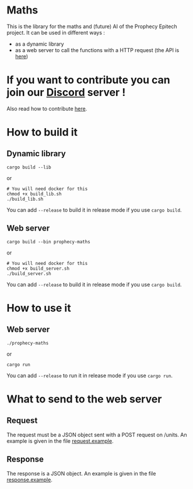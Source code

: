 # Maths

This is the library for the maths and (future) AI of the Prophecy Epitech project.
It can be used in different ways :
- as a dynamic library
- as a web server to call the functions with a HTTP request (the API is [here](https://app.swaggerhub.com/apis/Pepiloto/Prophecy-maths/1.0.0))

# If you want to contribute you can join our [Discord](https://discord.gg/2bCeWjzV) server !

Also read how to contribute [here](CONTRIBUTING.md).

# How to build it

## Dynamic library

```
cargo build --lib
```
or
```
# You will need docker for this
chmod +x build_lib.sh
./build_lib.sh
```
You can add `--release` to build it in release mode if you use `cargo build`.

## Web server

```
cargo build --bin prophecy-maths
```
or
```
# You will need docker for this
chmod +x build_server.sh
./build_server.sh
```
You can add `--release` to build it in release mode if you use `cargo build`.

# How to use it

## Web server

```
./prophecy-maths
```
or
```
cargo run
```
You can add `--release` to run it in release mode if you use `cargo run`.

# What to send to the web server

## Request

The request must be a JSON object sent with a POST request on /units.
An example is given in the file [request.example](request.example).

## Response

The response is a JSON object.
An example is given in the file [response.example](response.example).
